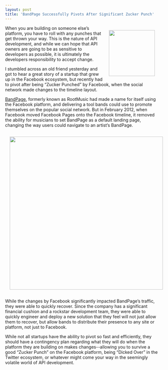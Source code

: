 ```yaml
---
layout: post
title: 'BandPage Successfully Pivots After Significant Zucker Punch'
---
```

<p><a title="BandPage" href="http://www.bandpage.com/"><img style="padding: 15px;" src="http://kinlane-productions.s3.amazonaws.com/api-evangelist/bandpage/BandPage-Logo-1.png" alt="" width="150" align="right" /></a></p>
<p>When you are building on someone else&rsquo;s platform, you have to roll with any punches that get thrown your way. This is the nature of API development, and while we can hope that API owners are going to be as sensitive to developers as possible, it is ultimately the developers responsibility to accept change.</p>
<p>I stumbled across an old friend yesterday and got to hear a great story of a startup that grew up in the Facebook ecosystem, but recently had to pivot after being &ldquo;Zucker Punched&rdquo; by Facebook, when the social network made changes to the timeline layout.</p>
<p><a title="BandPage" href="http://www.bandpage.com/">BandPage</a>, formerly known as RootMusic had made a name for itself using the Facebook platform, and delivering a tool bands could use to promote themselves on the popular social network.  But in February 2012, when Facebook moved Facebook Pages onto the Facebook timeline, it removed the ability for musicians to set BandPage as a default landing page, changing the way users could navigate to an artist&rsquo;s BandPage.</p>
<p><img style="padding: 15px; display: block; margin-left: auto; margin-right: auto;" src="http://kinlane-productions.s3.amazonaws.com/api-evangelist/bandpage/bandpage-appdata.png" alt="" width="500" /></p>
<p>While the changes by Facebook significantly impacted BandPage&rsquo;s traffic, they were able to quickly recover. Since the company has a significant financial cushion and a rockstar development team, they were able to quickly engineer and deploy a new solution that they feel will not just allow them to recover, but allow bands to distribute their presence to any site or platform, not just to Facebook.</p>
<p>While not all startups have the ability to pivot so fast and efficiently, they should have a contingency plan regarding what they will do when the platform they are building on makes changes--allowing you to survive a good &ldquo;Zucker Punch&rdquo; on the Facebook platform, being &ldquo;Dicked Over&rdquo; in the Twitter ecosystem, or whatever might come your way in the seemingly volatile world of API development.</p>